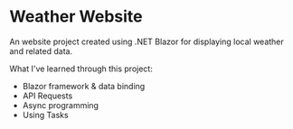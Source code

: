 # Weather Website

An website project created using .NET Blazor for displaying local weather and related data.

What I've learned through this project:
- Blazor framework & data binding
- API Requests
- Async programming
- Using Tasks
